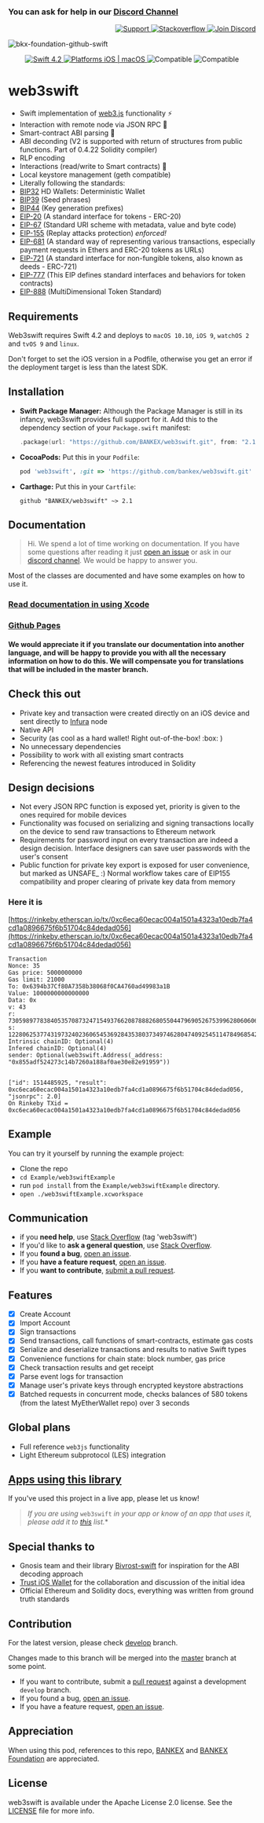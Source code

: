 
### You can ask for help in our [Discord Channel](https://discord.gg/3ETv2ST)
<p align="right">
<a href="https://brianmacdonald.github.io/Ethonate/address#0x47FC2e245b983A92EB3359F06E31F34B107B6EF6" target="_blank">
<img src="https://brianmacdonald.github.io/Ethonate/svg/eth-support-blue.svg" alt="Support">
</a>
<a href="https://stackoverflow.com/questions/tagged/web3swift" target="_blank">
<img src="https://img.shields.io/badge/stackoverflow-ask-blue.svg" alt="Stackoverflow">
</a>
<a href="https://discord.gg/3ETv2ST" target="_blank">
<img src="https://img.shields.io/badge/discord-join%20chat-blue.svg" alt="Join Discord">
</a>
</p>

![bkx-foundation-github-swift](https://user-images.githubusercontent.com/3356474/34412791-5b58962c-ebf0-11e7-8460-5592b12e6e9d.png)

<p align="center">
<a href="https://developer.apple.com/swift/" target="_blank">
<img src="https://img.shields.io/badge/Swift-4.2-orange.svg?style=flat" alt="Swift 4.2">
</a>
<a href="https://developer.apple.com/swift/" target="_blank">
<img src="https://img.shields.io/badge/Platforms-iOS%20%7C%20macOS%20%7C%20watchOS%20%7C%20tvOS%20%7C%20Linux%20-lightgray.svg?style=flat" alt="Platforms iOS | macOS">
</a>
<a target="_blank">
<img src="https://img.shields.io/badge/Supports-CocoaPods%20%7C%20Carthage%20%7C%20SwiftPM%20-orange.svg?style=flat" alt="Compatible">
</a>
<a target="_blank">
<img src="https://img.shields.io/badge/Supports-Objective%20C-blue.svg?style=flat" alt="Compatible">
</a>
</p>


# web3swift
- Swift implementation of [web3.js](https://github.com/ethereum/web3.js/) functionality :zap:
- Interaction with remote node via JSON RPC :thought_balloon:
- Smart-contract ABI parsing :book:
- ABI deconding (V2 is supported with return of structures from public functions. Part of 0.4.22 Solidity compiler)
- RLP encoding
- Interactions (read/write to Smart contracts) :arrows_counterclockwise:
- Local keystore management (geth compatible)
- Literally following the standards:
-  [BIP32](https://github.com/bitcoin/bips/blob/master/bip-0032.mediawiki) HD Wallets: Deterministic Wallet
-  [BIP39](https://github.com/bitcoin/bips/blob/master/bip-0039.mediawiki) (Seed phrases)
-  [BIP44](https://github.com/bitcoin/bips/blob/master/bip-0044.mediawiki) (Key generation prefixes)
- [EIP-20](https://github.com/ethereum/EIPs/blob/master/EIPS/eip-20.md) (A standard interface for tokens - ERC-20)
- [EIP-67](https://github.com/ethereum/EIPs/issues/67) (Standard URI scheme with metadata, value and byte code)
- [EIP-155](https://github.com/ethereum/EIPs/blob/master/EIPS/eip-155.md) (Replay attacks protection) *enforced!*
- [EIP-681](https://github.com/ethereum/EIPs/blob/master/EIPS/eip-681.md) (A standard way of representing various transactions, especially payment requests in Ethers and ERC-20 tokens as URLs)
- [EIP-721](https://github.com/ethereum/EIPs/blob/master/EIPS/eip-721.md) (A standard interface for non-fungible tokens, also known as deeds - ERC-721)
- [EIP-777](https://github.com/ethereum/EIPs/blob/master/EIPS/eip-777.md) (This EIP defines standard interfaces and behaviors for token contracts)
- [EIP-888](https://github.com/ethereum/EIPs/issues/888) (MultiDimensional Token Standard)


## Requirements
Web3swift requires Swift 4.2 and deploys to `macOS 10.10`, `iOS 9`, `watchOS 2` and `tvOS 9` and `linux`.

Don't forget to set the iOS version in a Podfile, otherwise you get an error if the deployment target is less than the latest SDK.

## Installation

- **Swift Package Manager:**
  Although the Package Manager is still in its infancy, web3swift provides full support for it.
  Add this to the dependency section of your `Package.swift` manifest:

    ```Swift
    .package(url: "https://github.com/BANKEX/web3swift.git", from: "2.1.0")
    ```

- **CocoaPods:** Put this in your `Podfile`:

    ```Ruby
    pod 'web3swift', :git => 'https://github.com/bankex/web3swift.git'
    ```

- **Carthage:** Put this in your `Cartfile`:

    ```
    github "BANKEX/web3swift" ~> 2.1
    ```


## Documentation

> Hi. We spend a lot of time working on documentation. If you have some questions after reading it just [open an issue](https://github.com/bankex/web3swift/issues) or ask in our [discord channel](https://discord.gg/3ETv2ST). We would be happy to answer you.

Most of the classes are documented and have some examples on how to use it.

### [Read documentation in using Xcode](https://bankex.github.io/web3swift/read-documentation-using-xcode.html)
### [Github Pages](https://bankex.github.io/web3swift)

#### We would appreciate it if you translate our documentation into another language, and will be happy to provide you with all the necessary information on how to do this. We will compensate you for translations that will be included in the master branch.

## Check this out
- Private key and transaction were created directly on an iOS device and sent directly to [Infura](https://infura.io) node
- Native API
- Security (as cool as a hard wallet! Right out-of-the-box! :box: )
- No unnecessary dependencies
- Possibility to work with all existing smart contracts
- Referencing the newest features introduced in Solidity

## Design decisions
- Not every JSON RPC function is exposed yet, priority is given to the ones required for mobile devices
- Functionality was focused on serializing and signing transactions locally on the device to send raw transactions to Ethereum network
- Requirements for password input on every transaction are indeed a design decision. Interface designers can save user passwords with the user's consent
- Public function for private key export is exposed for user convenience, but marked as UNSAFE_ :) Normal workflow takes care of EIP155 compatibility and proper clearing of private key data from memory

### Here it is
[https://rinkeby.etherscan.io/tx/0xc6eca60ecac004a1501a4323a10edb7fa4cd1a0896675f6b51704c84dedad056](https://rinkeby.etherscan.io/tx/0xc6eca60ecac004a1501a4323a10edb7fa4cd1a0896675f6b51704c84dedad056)

```
Transaction
Nonce: 35
Gas price: 5000000000
Gas limit: 21000
To: 0x6394b37Cf80A7358b38068f0CA4760ad49983a1B
Value: 1000000000000000
Data: 0x
v: 43
r: 73059897783840535708732471549376620878882680550447969052675399628060606060727
s: 12280625377431973240236065453692843538037349746280474092545114784968542260859
Intrinsic chainID: Optional(4)
Infered chainID: Optional(4)
sender: Optional(web3swift.Address(_address: "0x855adf524273c14b7260a188af0ae30e82e91959"))


["id": 1514485925, "result": 0xc6eca60ecac004a1501a4323a10edb7fa4cd1a0896675f6b51704c84dedad056, "jsonrpc": 2.0]
On Rinkeby TXid = 0xc6eca60ecac004a1501a4323a10edb7fa4cd1a0896675f6b51704c84dedad056
```

## Example
You can try it yourself by running the example project:

- Clone the repo
-  `cd Example/web3swiftExample`
- run `pod install` from the `Example/web3swiftExample` directory.
-  `open ./web3swiftExample.xcworkspace`

## Communication
- if you ****need help****, use [Stack Overflow](https://stackoverflow.com/questions/tagged/web3swift) (tag 'web3swift')
- If you'd like to ****ask a general question****, use [Stack Overflow](https://stackoverflow.com/questions/tagged/web3swift).
- If you ****found a bug****, [open an issue](https://github.com/BANKEX/web3swift/issues).
- If you ****have a feature request****, [open an issue](https://github.com/BANKEX/web3swift/issues).
- If you ****want to contribute****, [submit a pull request](https://github.com/BANKEX/web3swift/pulls).

## Features
- [x] Create Account
- [x] Import Account
- [x] Sign transactions
- [x] Send transactions, call functions of smart-contracts, estimate gas costs
- [x] Serialize and deserialize transactions and results to native Swift types
- [x] Convenience functions for chain state: block number, gas price
- [x] Check transaction results and get receipt
- [x] Parse event logs for transaction
- [x] Manage user's private keys through encrypted keystore abstractions
- [x] Batched requests in concurrent mode, checks balances of 580 tokens (from the latest MyEtherWallet repo) over 3 seconds

## Global plans
- Full reference `web3js` functionality
- Light Ethereum subprotocol (LES) integration

## [Apps using this library](https://github.com/BANKEX/web3swift/wiki/Apps-using-web3swift)
If you've used this project in a live app, please let us know!
>_If you are using_ `web3swift` _in your app or know of an app that uses it, please add it to_ [_this_](https://github.com/BANKEX/web3swift/wiki/Apps-using-web3swift) _list._*

## Special thanks to

- Gnosis team and their library [Bivrost-swift](https://github.com/gnosis/bivrost-swift) for inspiration for the ABI decoding approach
- [Trust iOS Wallet](https://github.com/TrustWallet/trust-wallet-ios) for the collaboration and discussion of the initial idea
- Official Ethereum and Solidity docs, everything was written from ground truth standards


## Contribution
For the latest version, please check [develop](https://github.com/BANKEX/web3swift/tree/develop) branch.

Changes made to this branch will be merged into the [master](https://github.com/BANKEX/web3swift/tree/master) branch at some point.

- If you want to contribute, submit a [pull request](https://github.com/BANKEX/web3swift/pulls) against a development `develop` branch.
- If you found a bug, [open an issue](https://github.com/BANKEX/web3swift/issues).
- If you have a feature request, [open an issue](https://github.com/BANKEX/web3swift/issues).

## Appreciation
When using this pod, references to this repo, [BANKEX](https://bankex.com) and [BANKEX Foundation](https://new.bankexfoundation.org/) are appreciated.

## License
web3swift is available under the Apache License 2.0 license. See the [LICENSE](https://github.com/BankEx/web3swift/blob/master/LICENSE.md) file for more info.
